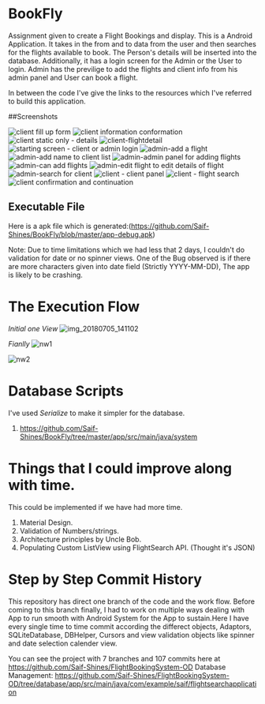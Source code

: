 # BookFly
Assignment given to create a Flight Bookings and display. This is a Android Application. It takes in the from and to data from the user and then searches for the flights available to book. The Person's details will be inserted into the database. Additionally, it has a login screen for the Admin or the User to login. Admin has the previlige to add the flights and client info from his admin panel and User can book a flight.

In between the code I've give the links to the resources which I've referred to build this application.
 		

##Screenshots	

![client fill up form](https://user-images.githubusercontent.com/17451294/42310812-f9604c54-8059-11e8-846d-807df73717ed.png)
![client information conformation](https://user-images.githubusercontent.com/17451294/42310813-f9b62a3e-8059-11e8-8de3-fd0db82a61d6.png)
![client static only - details](https://user-images.githubusercontent.com/17451294/42310814-f9e3d484-8059-11e8-8ce8-ea38948288de.png)
![client-flightdetail](https://user-images.githubusercontent.com/17451294/42310815-fa124ef4-8059-11e8-90fb-ae3e141d4a93.png)
![starting screen - client or admin login](https://user-images.githubusercontent.com/17451294/42310816-fa446cd6-8059-11e8-92f5-9e40aa25e46b.png)
![admin-add a flight](https://user-images.githubusercontent.com/17451294/42310817-fa747d0e-8059-11e8-8b16-d1e04f068b8b.png)
![admin-add name to client list](https://user-images.githubusercontent.com/17451294/42310818-faa25bb6-8059-11e8-8593-481ea5ae0147.png)
![admin-admin panel for adding flights](https://user-images.githubusercontent.com/17451294/42310819-fad1eca0-8059-11e8-8acf-00d71e00c3da.png)
![admin-can add flights](https://user-images.githubusercontent.com/17451294/42310820-fb04aa46-8059-11e8-82ea-50e655bf8ab0.png)
![admin-edit flight to edit details of flight](https://user-images.githubusercontent.com/17451294/42310821-fb37e726-8059-11e8-8d75-7b1eb3e64154.png)
![admin-search for client](https://user-images.githubusercontent.com/17451294/42310822-fb6513ae-8059-11e8-83d4-9fd5a35adf61.png)
![client - client panel](https://user-images.githubusercontent.com/17451294/42310823-fb9523dc-8059-11e8-94db-eae3d9f6cd27.png)
![client - flight search](https://user-images.githubusercontent.com/17451294/42310825-fbcbf7f4-8059-11e8-9286-01d76a9b14a7.png)
![client confirmation and continuation](https://user-images.githubusercontent.com/17451294/42310826-fbfa3b14-8059-11e8-8696-0b24d2e09ea5.png)

## Executable File

Here is a apk file which is generated:(https://github.com/Saif-Shines/BookFly/blob/master/app-debug.apk) 

Note: Due to time limitations which we had less that 2 days, I couldn't do validation for date or no spinner views. One of the Bug observed is if there are more characters given into date field (Strictly YYYY-MM-DD), The app is likely to be crashing.

# The Execution Flow

*Initial one View*
![img_20180705_141102](https://user-images.githubusercontent.com/17451294/42312548-36c1ab52-805e-11e8-877b-3ebf4afa46d6.jpg)

*Fianlly*
![nw1](https://user-images.githubusercontent.com/17451294/42312717-b0316ae0-805e-11e8-8581-3e1e8727d070.jpg)


![nw2](https://user-images.githubusercontent.com/17451294/42312793-d5d1b5e8-805e-11e8-9b5f-f3ee6b33d05f.jpg)

# Database Scripts

I've used _Serialize_ to make it simpler for the database.

1. https://github.com/Saif-Shines/BookFly/tree/master/app/src/main/java/system

# Things that I could improve along with time.
This could be implemented if we have had more time.
1. Material Design.
2. Validation of Numbers/strings.
3. Architecture principles by Uncle Bob.
4. Populating Custom ListView using FlightSearch API. (Thought it's JSON)

# Step by Step Commit History

This repository has direct one branch of the code and the work flow. Before coming to this branch finally, I had to work on multiple ways dealing with App to run smooth with Android System for the App to sustain.Here I have every single time to time commit according the differect objects, Adaptors, SQLiteDatabase, DBHelper, Cursors and view validation objects like spinner and date selection calender view.

You can see the project with 7 branches and 107 commits here at https://github.com/Saif-Shines/FlightBookingSystem-OD
Database Management: https://github.com/Saif-Shines/FlightBookingSystem-OD/tree/database/app/src/main/java/com/example/saif/flightsearchapplication



